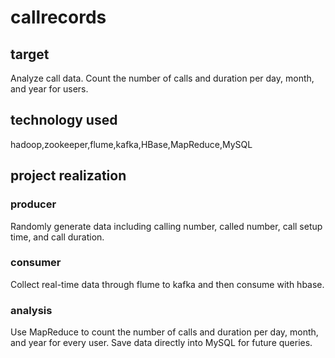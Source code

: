 # callrecords
## target
Analyze call data.
Count the number of calls and duration per day, month, and year for users.
## technology used
hadoop,zookeeper,flume,kafka,HBase,MapReduce,MySQL
## project realization
### producer
Randomly generate data including calling number, called number, call setup time, and call duration.
### consumer
Collect real-time data through flume to kafka and then consume with hbase.
### analysis
Use MapReduce to count the number of calls and duration per day, month, and year for every user.
Save data directly into MySQL for future queries.
